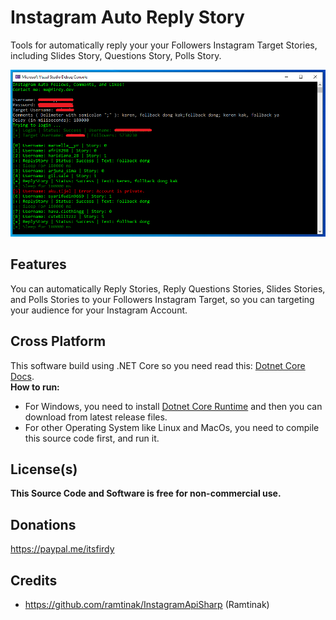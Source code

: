 # Instagram Auto Reply Story
Tools for automatically reply your your Followers Instagram Target Stories, including Slides Story, Questions Story, Polls Story.

![Screenshoot](Images/Screenshoot.PNG)

## Features
You can automatically Reply Stories, Reply Questions Stories, Slides Stories, and Polls Stories to your Followers Instagram Target, so you can targeting your audience for your Instagram Account.

## Cross Platform
This software build using .NET Core so you need read this: [Dotnet Core Docs](https://docs.microsoft.com/en-us/dotnet/core/deploying/).<br>
<b>How to run:</b><br>
- For Windows, you need to install [Dotnet Core Runtime](https://dotnet.microsoft.com/download/dotnet-core/current/runtime) and then you can download from latest release files.<br>
- For other Operating System like Linux and MacOs, you need to compile this source code first, and run it.


## License(s)
<b>This Source Code and Software is free for non-commercial use.</b>

## Donations
https://paypal.me/itsfirdy

## Credits
- https://github.com/ramtinak/InstagramApiSharp (Ramtinak)
